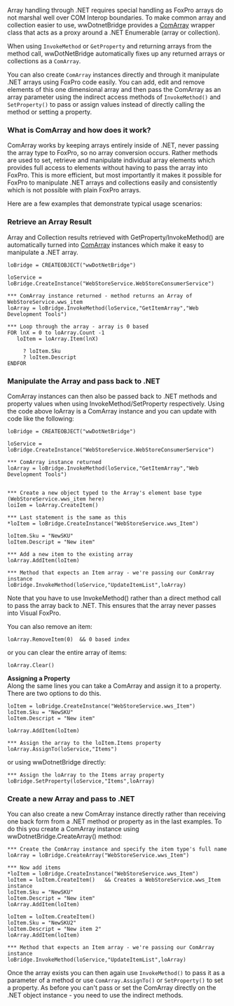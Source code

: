 ﻿Array handling through .NET requires special handling as FoxPro arrays do not marshal well over COM Interop boundaries. To make common array and collection easier to use, wwDotnetBridge provides a [ComArray](vfps://Topic/Class%20ComArray) wrapper class that acts as a proxy around a .NET Enumerable (array or collection).

When using `InvokeMethod` or `GetProperty` and returning arrays from the method call,  wwDotNetBridge automatically fixes up any returned arrays or collections as a `ComArray`.

You can also create `ComArray` instances directly and through it manipulate .NET arrays using FoxPro code easily. You can add, edit and remove elements of this one dimensional array and then pass the ComArray as an array parameter using the indirect access methods of `InvokeMethod()` and `SetProperty()` to pass or assign values instead of directly calling the method or setting a property.

### What is ComArray and how does it work?
ComArray works by keeping arrays entirely inside of .NET, never passing the array type to FoxPro, so no array conversion occurs. Rather methods are used to set, retrieve and manipulate individual array elements which provides full access to elements without having to pass the array into FoxPro. This is more efficient, but most importantly it makes it possible for FoxPro to manipulate .NET arrays and collections easily and consistently which is not possible with plain FoxPro arrays. 

Here are a few examples that demonstrate typical usage scenarios:

### Retrieve an Array Result
Array and Collection results retrieved with GetProperty/InvokeMethod() are automatically turned into [ComArray](vfps://Topic/Class%20ComArray) instances which make it easy to manipulate a .NET array.

```foxpro
loBridge = CREATEOBJECT("wwDotNetBridge")

loService = loBridge.CreateInstance("WebStoreService.WebStoreConsumerService")

*** ComArray instance returned - method returns an Array of WebStoreService.wws_item
loArray = loBridge.InvokeMethod(loService,"GetItemArray","Web Development Tools")

*** Loop through the array - array is 0 based
FOR lnX = 0 to loArray.Count -1
   loItem = loArray.Item(lnX)
     
     ? loItem.Sku
     ? loItem.Descript
ENDFOR
```

### Manipulate the Array and pass back to .NET
ComArray instances can then also be passed back to .NET methods and property values when using InvokeMethod/SetProperty respectively. Using the code above loArray is a ComArray instance and you can update with code like the following:

```foxpro
loBridge = CREATEOBJECT("wwDotNetBridge")

loService = loBridge.CreateInstance("WebStoreService.WebStoreConsumerService")

*** ComArray instance returned
loArray = loBridge.InvokeMethod(loService,"GetItemArray","Web Development Tools")


*** Create a new object typed to the Array's element base type (WebStoreService.wws_item here)
loiIem = loArray.CreateItem()  

*** Last statement is the same as this
*loItem = loBridge.CreateInstance("WebStoreService.wws_Item")

loItem.Sku = "NewSKU"
loItem.Descript = "New item"

*** Add a new item to the existing array
loArray.AddItem(loItem)

*** Method that expects an Item array - we're passing our ComArray instance
loBridge.InvokeMethod(loService,"UpdateItemList",loArray)
```

Note that you have to use InvokeMethod() rather than a direct method call to pass the array back to .NET. This ensures that the array never passes into Visual FoxPro.

You can also remove an item:

```foxpro
loArray.RemoveItem(0)  && 0 based index
```

or you can clear the entire array of items:

```foxpro
loArray.Clear()
```

**Assigning a Property**  
Along the same lines you can take a ComArray and assign it to a property. There are two options to do this.

```foxpro
loItem = loBridge.CreateInstance("WebStoreService.wws_Item")
loItem.Sku = "NewSKU"
loItem.Descript = "New item"

loArray.AddItem(loItem)

*** Assign the array to the loItem.Items property
loArray.AssignTo(loService,"Items")
```

or using wwDotnetBridge directly:

```foxpro
*** Assign the loArray to the Items array property
loBridge.SetProperty(loService,"Items",loArray)
```

### Create a new Array and pass to .NET
You can also create a new ComArray instance directly rather than receiving one back form from a .NET method or property as in the last examples. To do this you create a ComArray instance using wwDotnetBridge.CreateArray() method:

```foxpro
*** Create the ComArray instance and specify the item type's full name
loArray = loBridge.CreateArray("WebStoreService.wws_Item")

*** Now add items
*loItem = loBridge.CreateInstance("WebStoreService.wws_Item")
loItem = loItem.CreateItem()   && Creates a WebStoreService.wws_Item instance
loItem.Sku = "NewSKU"
loItem.Descript = "New item"
loArray.AddItem(loItem)

loItem = loItem.CreateItem()  
loItem.Sku = "NewSKU2"
loItem.Descript = "New item 2"
loArray.AddItem(loItem)

*** Method that expects an Item array - we're passing our ComArray instance
loBridge.InvokeMethod(loService,"UpdateItemList",loArray)
```

Once the array exists you can then again use `InvokeMethod()` to pass it as a parameter of a method or use `ComArray.AssignTo()` or `SetProperty()` to set a property. As before you can't pass or set the ComArray directly on the .NET object instance - you need to use the indirect methods.
